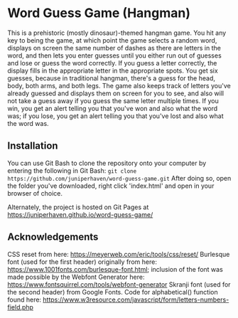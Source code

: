 # Word Guess Game (Hangman)

This is a prehistoric (mostly dinosaur)-themed hangman game. You hit any key to being the game, at which point the game selects a random word, displays on screen the same number of dashes as there are letters in the word, and then lets you enter guesses until you either run out of guesses and lose or guess the word correctly. If you guess a letter correctly, the display fills in the appropriate letter in the appropriate spots. You get six guesses, because in traditional hangman, there's a guess for the head, body, both arms, and both legs. The game also keeps track of letters you've already guessed and displays them on screen for you to see, and also will not take a guess away if you guess the same letter multiple times.
If you win, you get an alert telling you that you've won and also what the word was; if you lose, you get an alert telling you that you've lost and also what the word was.

## Installation

You can use Git Bash to clone the repository onto your computer by entering the following in Git Bash:
```git clone https://github.com/juniperhaven/word-guess-game.git```
After doing so, open the folder you've downloaded, right click 'index.html' and open in your browser of choice.

Alternately, the project is hosted on Git Pages at https://juniperhaven.github.io/word-guess-game/

## Acknowledgements
CSS reset from here: https://meyerweb.com/eric/tools/css/reset/
Burlesque font (used for the first header) originally from here: https://www.1001fonts.com/burlesque-font.html; inclusion of the font was made possible by the Webfont Generator here: https://www.fontsquirrel.com/tools/webfont-generator
Skranji font (used for the second header) from Google Fonts.
Code for alphabetical() function found here: https://www.w3resource.com/javascript/form/letters-numbers-field.php
